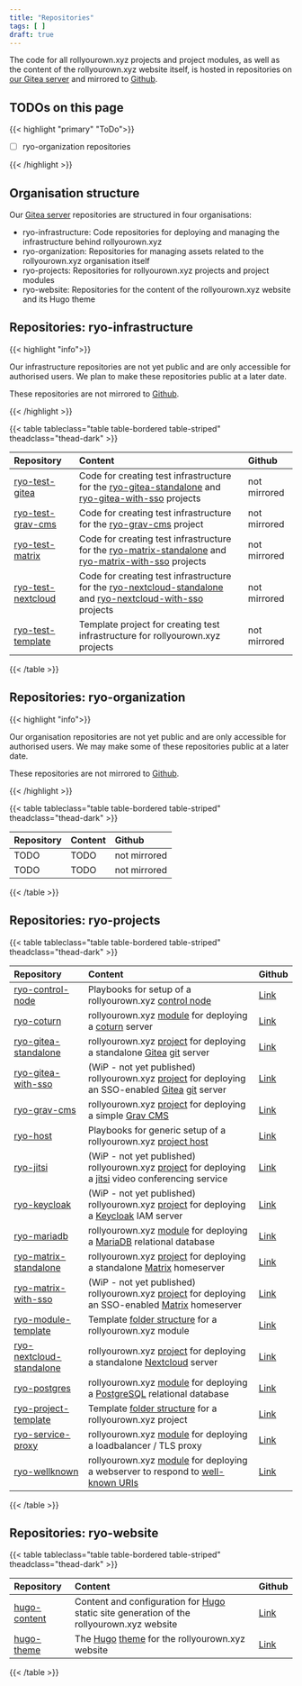 ```yaml
---
title: "Repositories"
tags: [ ]
draft: true
---
```


The code for all rollyourown.xyz projects and project modules, as well as the content of the rollyourown.xyz website itself, is hosted in repositories on [our Gitea server](https://git.rollyourown.xyz/) and mirrored to [Github](https://github.com/rollyourown-xyz).

<!--more-->

## TODOs on this page

{{< highlight "primary" "ToDo">}}

- [ ] ryo-organization repositories

{{< /highlight >}}

## Organisation structure

Our [Gitea server](https://git.rollyourown.xyz/) repositories are structured in four organisations:

- ryo-infrastructure: Code repositories for deploying and managing the infrastructure behind rollyourown.xyz
- ryo-organization: Repositories for managing assets related to the rollyourown.xyz organisation itself
- ryo-projects: Repositories for rollyourown.xyz projects and project modules
- ryo-website: Repositories for the content of the rollyourown.xyz website and its Hugo theme

## Repositories: ryo-infrastructure

{{< highlight "info">}}

Our infrastructure repositories are not yet public and are only accessible for authorised users. We plan to make these repositories public at a later date.

These repositories are not mirrored to [Github](https://github.com).

{{< /highlight >}}

{{< table tableclass="table table-bordered table-striped" theadclass="thead-dark" >}}

| Repository | Content | Github |
| :--------- | :------ | :----- |
| [ryo-test-gitea](https://git.rollyourown.xyz/ryo-infrastructure/ryo-test-gitea) | Code for creating test infrastructure for the [ryo-gitea-standalone](https://git.rollyourown.xyz/ryo-projects/ryo-gitea-standalone) and [ryo-gitea-with-sso](https://git.rollyourown.xyz/ryo-projects/ryo-gitea-with-sso) projects | not mirrored |
| [ryo-test-grav-cms](https://git.rollyourown.xyz/ryo-infrastructure/ryo-test-grav-cms) | Code for creating test infrastructure for the [ryo-grav-cms](https://git.rollyourown.xyz/ryo-projects/ryo-grav-cms) project | not mirrored |
| [ryo-test-matrix](https://git.rollyourown.xyz/ryo-infrastructure/ryo-test-matrix) | Code for creating test infrastructure for the [ryo-matrix-standalone](https://git.rollyourown.xyz/ryo-projects/ryo-matrix-standalone) and [ryo-matrix-with-sso](https://git.rollyourown.xyz/ryo-projects/ryo-matrix-with-sso) projects | not mirrored |
| [ryo-test-nextcloud](https://git.rollyourown.xyz/ryo-infrastructure/ryo-test-nextcloud) | Code for creating test infrastructure for the [ryo-nextcloud-standalone](https://git.rollyourown.xyz/ryo-projects/ryo-nextcloud-standalone) and [ryo-nextcloud-with-sso](https://git.rollyourown.xyz/ryo-projects/ryo-nextcloud-with-sso) projects | not mirrored |
| [ryo-test-template](https://git.rollyourown.xyz/ryo-infrastructure/ryo-test-template) | Template project for creating test infrastructure for rollyourown.xyz projects | not mirrored |

{{< /table >}}

## Repositories: ryo-organization

{{< highlight "info">}}

Our organisation repositories are not yet public and are only accessible for authorised users. We may make some of these repositories public at a later date.

These repositories are not mirrored to [Github](https://github.com).

{{< /highlight >}}

{{< table tableclass="table table-bordered table-striped" theadclass="thead-dark" >}}

| Repository | Content | Github |
| :--------- | :------ | :----- |
| TODO | TODO | not mirrored |
| TODO | TODO | not mirrored |

{{< /table >}}

## Repositories: ryo-projects

{{< table tableclass="table table-bordered table-striped" theadclass="thead-dark" >}}

| Repository | Content | Github |
| :--------- | :------ | :----- |
| [ryo-control-node](https://git.rollyourown.xyz/ryo-projects/ryo-control-node) | Playbooks for setup of a rollyourown.xyz [control node](/rollyourown/projects/control_node/) | [Link](https://github.com/rollyourown-xyz/ryo-control-node) |
| [ryo-coturn](https://git.rollyourown.xyz/ryo-projects/ryo-coturn) | rollyourown.xyz [module](/rollyourown/project_modules/ryo-coturn/) for deploying a [coturn](https://github.com/coturn/coturn) server | [Link](https://github.com/rollyourown-xyz/ryo-coturn) |
| [ryo-gitea-standalone](https://git.rollyourown.xyz/ryo-projects/ryo-gitea-standalone) | rollyourown.xyz [project](/rollyourown/projects/single_server_projects/ryo-gitea/) for deploying a standalone [Gitea](https://gitea.io/) [git](https://git-scm.com/) server | [Link](https://github.com/rollyourown-xyz/ryo-gitea-standalone) |
| [ryo-gitea-with-sso](https://git.rollyourown.xyz/ryo-projects/ryo-gitea-with-sso) | (WiP - not yet published) rollyourown.xyz [project](/rollyourown/projects/single_server_projects/ryo-gitea/) for deploying an SSO-enabled [Gitea](https://gitea.io/) [git](https://git-scm.com/) server | [Link](https://github.com/rollyourown-xyz/ryo-gitea-with-sso) |
| [ryo-grav-cms](https://git.rollyourown.xyz/ryo-projects/ryo-grav-cms) | rollyourown.xyz [project](/rollyourown/projects/single_server_projects/ryo-grav-cms/) for deploying a simple [Grav CMS](https://getgrav.org/) | [Link](https://github.com/rollyourown-xyz/ryo-grav-cms) |
| [ryo-host](https://git.rollyourown.xyz/ryo-projects/ryo-host) | Playbooks for generic setup of a rollyourown.xyz [project host](/rollyourown/projects/host_server/) | [Link](https://github.com/rollyourown-xyz/ryo-host) |
| [ryo-jitsi](https://git.rollyourown.xyz/ryo-projects/ryo-jitsi) | (WiP - not yet published) rollyourown.xyz [project](/rollyourown/projects/single_server_projects/ryo-jitsi/) for deploying a [jitsi](https://jitsi.org/) video conferencing service | [Link](https://github.com/rollyourown-xyz/ryo-jitsi) |
| [ryo-keycloak](https://git.rollyourown.xyz/ryo-projects/ryo-keycloak) | (WiP - not yet published) rollyourown.xyz [project](/rollyourown/projects/single_server_projects/ryo-keycloak/) for deploying a [Keycloak](https://www.keycloak.org/) IAM server | [Link](https://github.com/rollyourown-xyz/ryo-keycloak) |
| [ryo-mariadb](https://git.rollyourown.xyz/ryo-projects/ryo-mariadb) | rollyourown.xyz [module](/rollyourown/project_modules/ryo-mariadb/) for deploying a [MariaDB](https://mariadb.org/) relational database | [Link](https://github.com/rollyourown-xyz/ryo-mariadb) |
| [ryo-matrix-standalone](https://git.rollyourown.xyz/ryo-projects/ryo-matrix-standalone) | rollyourown.xyz [project](/rollyourown/projects/single_server_projects/ryo-matrix/) for deploying a standalone [Matrix](https://matrix.org/) homeserver | [Link](https://github.com/rollyourown-xyz/ryo-matrix-standalone) |
| [ryo-matrix-with-sso](https://git.rollyourown.xyz/ryo-projects/ryo-matrix-with-sso) | (WiP - not yet published) rollyourown.xyz [project](/rollyourown/projects/single_server_projects/ryo-matrix/) for deploying an SSO-enabled [Matrix](https://matrix.org/) homeserver | [Link](https://github.com/rollyourown-xyz/ryo-matrix-with-sso) |
| [ryo-module-template](https://git.rollyourown.xyz/ryo-projects/ryo-module-template) | Template [folder structure](/collaborate/module_structure/) for a rollyourown.xyz module | [Link](https://github.com/rollyourown-xyz/ryo-module-template) |
| [ryo-nextcloud-standalone](https://git.rollyourown.xyz/ryo-projects/ryo-nextcloud-standalone) | rollyourown.xyz [project](/rollyourown/projects/single_server_projects/ryo-nextcloud/) for deploying a standalone [Nextcloud](https://nextcloud.com/) server | [Link](https://github.com/rollyourown-xyz/ryo-nextcloud-standalone) |
| [ryo-postgres](https://git.rollyourown.xyz/ryo-projects/ryo-postgres) | rollyourown.xyz [module](/rollyourown/project_modules/ryo-postgres/) for deploying a [PostgreSQL](https://www.postgresql.org/) relational database | [Link](https://github.com/rollyourown-xyz/ryo-postgres) |
| [ryo-project-template](https://git.rollyourown.xyz/ryo-projects/ryo-project-template) | Template [folder structure](/collaborate/project_structure/) for a rollyourown.xyz project | [Link](https://github.com/rollyourown-xyz/ryo-project-template) |
| [ryo-service-proxy](https://git.rollyourown.xyz/ryo-projects/ryo-service-proxy) | rollyourown.xyz [module](/rollyourown/project_modules/ryo-service-proxy/) for deploying a loadbalancer / TLS proxy | [Link](https://github.com/rollyourown-xyz/ryo-service-proxy) |
| [ryo-wellknown](https://git.rollyourown.xyz/ryo-projects/ryo-wellknown) | rollyourown.xyz [module](/rollyourown/project_modules/ryo-wellknown/) for deploying a webserver to respond to [well-known URIs](https://en.wikipedia.org/wiki/Well-known_URI) | [Link](https://github.com/rollyourown-xyz/ryo-wellknown) |

{{< /table >}}

## Repositories: ryo-website

{{< table tableclass="table table-bordered table-striped" theadclass="thead-dark" >}}

| Repository | Content | Github |
| :--------- | :------ | :----- |
| [hugo-content](https://git.rollyourown.xyz/ryo-website/hugo-content) | Content and configuration for [Hugo](https://gohugo.io/) static site generation of the rollyourown.xyz website | [Link](https://github.com/rollyourown-xyz/ryo-website-hugo-content) |
| [hugo-theme](https://git.rollyourown.xyz/ryo-website/hugo-theme) | The [Hugo](https://gohugo.io/) [theme](https://gohugo.io/hugo-modules/theme-components/) for the rollyourown.xyz website | [Link](https://github.com/rollyourown-xyz/ryo-website-hugo-theme) |

{{< /table >}}

